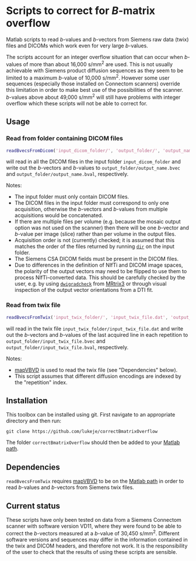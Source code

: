 # Scripts to correct for *B*-matrix overflow
Matlab scripts to read *b*-values and *b*-vectors from Siemens raw data (twix) files and DICOMs which work even for very large *b*-values.

The scripts account for an integer overflow situation that can occur when *b*-values of more than about 16,000 s/mm<sup>2</sup> are used.
This is not usually achievable with Siemens product diffusion sequences as they seem to be limited to a maximum *b*-value of 10,000 s/mm<sup>2</sup>.
However some user sequences (especially those installed on Connectom scanners) override this limitation in order to make best use of the possibilities of the scanner.
*b*-values above about 49,000 s/mm<sup>2</sup> will still have problems with integer overflow which these scripts will not be able to correct for.

## Usage
### Read from folder containing DICOM files
```matlab
readBvecsFromDicom('input_dicom_folder/', 'output_folder/', 'output_name');
```
will read in all the DICOM files in the input folder `input_dicom_folder` and write out the *b*-vectors and *b*-values to `output_folder/output_name.bvec` and `output_folder/output_name.bval`, respectively.

Notes:
- The input folder must only contain DICOM files. 
- The DICOM files in the input folder must correspond to only one acquisition, otherwise the *b*-vectors and *b*-values from multiple acquisitions would be concatenated.
- If there are multiple files per volume (e.g. because the mosaic output option was not used on the scanner) then there will be one *b*-vector and *b*-value per image (slice) rather than per volume in the output files.
- Acquisition order is not (currently) checked; it is assumed that this matches the order of the files returned by running [`dir`](https://mathworks.com/help/matlab/ref/dir.html) on the input folder.
- The Siemens CSA DICOM fields must be present in the DICOM files.
- Due to differences in the definition of NIfTi and DICOM image spaces, the polarity of the output vectors may need to be flipped to use them to process NIfTi-converted data. This should be carefully checked by the user, e.g. by using [`dwigradcheck`](https://mrtrix.readthedocs.io/en/latest/reference/commands/dwigradcheck.html) from [MRtrix3](https://mrtrix.readthedocs.io/en/latest/index.html) or through visual inspection of the output vector orientations from a DTI fit.

### Read from twix file
```matlab
readBvecsFromTwix('input_twix_folder/', 'input_twix_file.dat', 'output_folder/');
```
will read in the twix file `input_twix_folder/input_twix_file.dat` and write out the *b*-vectors and *b*-values of the last acquired line in each repetition to `output_folder/input_twix_file.bvec` and `output_folder/input_twix_file.bval`, respectively.

Notes:
- [mapVBVD](https://github.com/pehses/mapVBVD) is used to read the twix file (see "Dependencies" below).
- This script assumes that different diffusion encodings are indexed by the "repetition" index.

## Installation
This toolbox can be installed using git. 
First navigate to an appropriate directory and then run:
```
git clone https://github.com/lukeje/correctBmatrixOverflow
```
The folder `correctBmatrixOverflow` should then be added to your [Matlab path](https://mathworks.com/help/matlab/matlab_env/add-remove-or-reorder-folders-on-the-search-path.html).

## Dependencies
`readBvecsFromTwix` requires [mapVBVD](https://github.com/pehses/mapVBVD) to be on the [Matlab path](https://mathworks.com/help/matlab/matlab_env/add-remove-or-reorder-folders-on-the-search-path.html) in order to read *b*-values and *b*-vectors from Siemens twix files.

## Current status
These scripts have only been tested on data from a Siemens Connectom scanner with software version VD11, where they were found to be able to correct the *b*-vectors measured at a *b*-value of 30,450 s/mm<sup>2</sup>.
Different software versions and sequences may differ in the information contained in the twix and DICOM headers, and therefore not work.
It is the responsibility of the user to check that the results of using these scripts are sensible.
